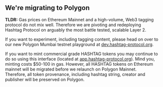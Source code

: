 ## We're migrating to Polygon

**TLDR:** Gas prices on Ethereum Mainnet and a high-volume, Web3 tagging
protocol do not mix well. Therefore we are pivoting and
redeploying Hashtag Protocol on arguably the most battle tested, scalable Layer 2.

If you want to experiment, including tagging content, please head on over to our
new Polygon Mumbai testnet playground at
[dev.hashtag-protocol.org](https://dev.hashtag-protocol.org).

If you want to mint commercial grade HASHTAG tokens you may
continue to do so using this interface (located at
[app.hashtag-protocol.org](https://app.hashtag-protocol.org)). Mind you, minting
costs $50-100 in gas. However, all HASHTAG tokens on Ethereum mainnet will be migrated
before we relaunch on Polygon Mainnet. Therefore, all token provenance,
including hashtag string, creator and publisher will be preserved on Polygon.
